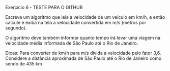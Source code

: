 Exercício 6 - TESTE PARA O GITHUB
 
 Escreva um algoritmo que leia a velocidade de um veículo em km/h, e então calcule e
 exiba na tela a velocidade convertida em m/s (metros por segundo).
 
 O algoritmo deve também informar quanto tempo irá levar uma viagem na velocidade
 média informada de São Paulo até o Rio de Janeiro.
 
 Dicas: Para converter de km/h para m/s divida a velocidade pelo fator 3,6. Considere
 a distância aproximada de São Paulo até o Rio de Janeiro como sendo de 435 km    
